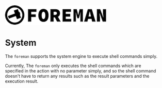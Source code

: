 ![logo](../img/icon.png)

# System

The `foreman` supports the system engine to execute shell commands simply.

Currently, The `foreman` only executes the shell commands which are specified in the action with no parameter simply, and so the shell command doesn't have to return any results such as the result parameters and the execution result.
